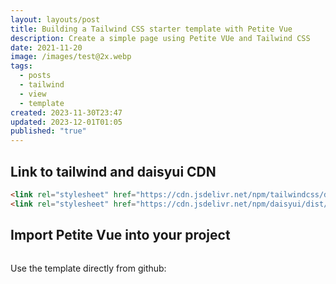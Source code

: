 ```yaml
---
layout: layouts/post
title: Building a Tailwind CSS starter template with Petite Vue
description: Create a simple page using Petite VUe and Tailwind CSS
date: 2021-11-20
image: /images/test@2x.webp
tags:
  - posts
  - tailwind
  - view
  - template
created: 2023-11-30T23:47
updated: 2023-12-01T01:05
published: "true"
---
```



## Link to tailwind and daisyui CDN

```html
<link rel="stylesheet" href="https://cdn.jsdelivr.net/npm/tailwindcss/dist/tailwind.min.css">
<link rel="stylesheet" href="https://cdn.jsdelivr.net/npm/daisyui/dist/daisyui.min.css">
```

## Import Petite Vue into your project

```html
```


Use the template directly from github: 